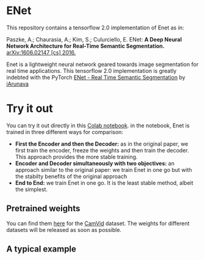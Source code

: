 # ENet

This repository contains a tensorflow 2.0 implementation of Enet as in: 

Paszke, A.; Chaurasia, A.; Kim, S.; Culurciello, E. ENet: **A Deep Neural Network Architecture for Real-Time Semantic Segmentation.** [arXiv:1606.02147 [cs] 2016.](https://arxiv.org/pdf/1606.02147.pdf)

 Enet is a lightweight neural network geared towards image segmentation for real time applications. This tensorflow 2.0 implementation is greatly indebted with the PyTorch [ENet - Real Time Semantic Segmentation](https://github.com/iArunava/ENet-Real-Time-Semantic-Segmentation) by [iArunava](https://github.com/iArunava) 

# Try it out

You can try it out directly in this [Colab notebook](https://github.com/gevero/enet_tensorflow/blob/master/notebooks/Enet%20CamVid%20Training.ipynb). in the notebook, Enet is trained in three different ways for comparison:

- **First the Encoder and then the Decoder:** as in the original paper, we first train the encoder, freeze the weights and then train the decoder. This approach provides the more stable training.
-  **Encoder and  Decoder simultaneously with two objectives:** an approach similar to the original paper: we train Enet in one go but with the stabilty benefits of the original approach
-  **End to End:** we train Enet in one go. It is the least stable method, albeit the simplest.

## Pretrained weights

You can find them [here](https://drive.google.com/open?id=1rQN_855G-iHZkPe7KEI-P5PF8U4uIf40) for the [CamVid](http://mi.eng.cam.ac.uk/research/projects/VideoRec/CamVid/) dataset. The weights for different datasets will be released as soon as possible.

## A typical example
